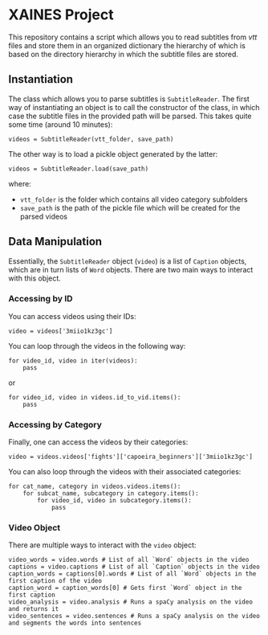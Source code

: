 # XAINES Project

This repository contains a script which allows you to read subtitles from *vtt* files and store them in an organized dictionary the hierarchy of which is based on the directory hierarchy in which the subtitle files are stored.

## Instantiation

The class which allows you to parse subtitles is `SubtitleReader`. The first way of instantiating an object is to call the constructor of the class, in which case the subtitle files in the provided path will be parsed. This takes quite some time (around 10 minutes):
    
    videos = SubtitleReader(vtt_folder, save_path)

The other way is to load a pickle object generated by the latter:

    videos = SubtitleReader.load(save_path)

where:
- `vtt_folder` is the folder which contains all video category subfolders
- `save_path` is the path of the pickle file which will be created for the parsed videos

## Data Manipulation

Essentially, the `SubtitleReader` object (`video`) is a list of `Caption` objects, which are in turn lists of `Word` objects. There are two main ways to interact with this object.

### Accessing by ID

You can access videos using their IDs:

    video = videos['3miio1kz3gc']

You can loop through the videos in the following way:

    for video_id, video in iter(videos):
        pass

or

    for video_id, video in videos.id_to_vid.items():
        pass

### Accessing by Category

Finally, one can access the videos by their categories:

    video = videos.videos['fights']['capoeira_beginners']['3miio1kz3gc']

You can also loop through the videos with their associated categories:

    for cat_name, category in videos.videos.items():
        for subcat_name, subcategory in category.items():
            for video_id, video in subcategory.items():
                pass

### Video Object

There are multiple ways to interact with the `video` object:

    video_words = video.words # List of all `Word` objects in the video
    captions = video.captions # List of all `Caption` objects in the video
    caption_words = captions[0].words # List of all `Word` objects in the first caption of the video
    caption_word = caption_words[0] # Gets first `Word` object in the first caption
    video_analysis = video.analysis # Runs a spaCy analysis on the video and returns it
    video_sentences = video.sentences # Runs a spaCy analysis on the video and segments the words into sentences

